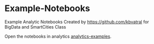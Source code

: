 # Example-Notebooks
Example Analytic Notebooks Created by https://github.com/kbvatral for BigData and SmartCities Class

Open the notebooks in analytics [analytics-examples](analytics-examples).
